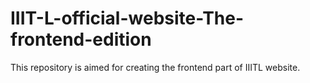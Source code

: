 # IIIT-L-official-website-The-frontend-edition

This repository is aimed for creating the frontend part of IIITL website.
